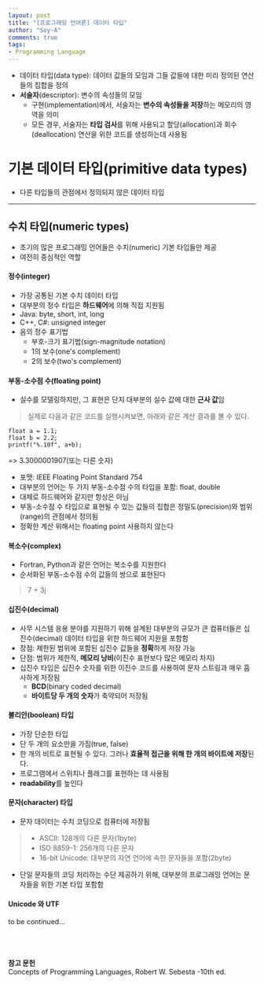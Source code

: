 ```yaml
---
layout: post
title: "[프로그래밍 언어론] 데이터 타입"
author: "Soy-A"
comments: true
tags:
- Programming Language
---
```


- 데이터 타입(data type): 데이터 값들의 모임과 그들 값들에 대한 미리 정의된 연산들의 집합을 정의
- **서술자**(descriptor): 변수의 속성들의 모임
  - 구현(implementation)에서, 서술자는 **변수의 속성들을 저장**하는 메모리의 영역을 의미
  - 모든 경우, 서술자는 **타입 검사**를 위해 사용되고 할당(allocation)과 회수(deallocation) 연산을 위한 코드를 생성하는데 사용됨


# 기본 데이터 타입(primitive data types)

- 다른 타입들의 관점에서 정의되지 않은 데이터 타입

---

## 수치 타입(numeric types)

- 초기의 많은 프로그래밍 언어들은 수치(numeric) 기본 타입들만 제공
- 여전히 중심적인 역할

#### 정수(integer)

- 가장 공통된 기본 수치 데이터 타입
- 대부분의 정수 타입은 **하드웨어**에 의해 직접 지원됨
- Java: byte, short, int, long
- C++, C#: unsigned integer
- 음의 정수 표기법
  - 부호-크기 표기법(sign-magnitude notation)
  - 1의 보수(one's complement)
  - 2의 보수(two's complement)

#### 부동-소수점 수(floating point)

- 실수를 모델링하지만, 그 표현은 단지 대부분의 실수 값에 대한 **근사 값**임
> 실제로 다음과 같은 코드를 실행시켜보면, 아래와 같은 계산 결과를 볼 수 있다.<br/>
```
float a = 1.1;
float b = 2.2;
printf("%.10f", a+b);
```
=> 3.3000001907(또는 다른 숫자)
- 포맷: IEEE Floating Point Standard 754
- 대부분의 언어는 두 가지 부동-소수점 수의 타입을 포함: float, double
- 대체로 하드웨어와 같지만 항상은 아님
- 부동-소수점 수 타입으로 표현될 수 있는 값들의 집합은 정밀도(precision)와 범위(range)의 관점에서 정의됨
- 정확한 계산 위해서는 floating point 사용하지 않는다

#### 복소수(complex)

- Fortran, Python과 같은 언어는 복소수를 지원한다
- 순서화된 부동-소수점 수의 값들의 쌍으로 표현된다
> 7 + 3j

#### 십진수(decimal)

- 사무 시스템 응용 분야를 지원하기 위해 설계된 대부분의 규모가 큰 컴퓨터들은 십진수(decimal) 데이터 타입을 위한 하드웨어 지원을 포함함
- 장점: 제한된 범위에 포함된 십진수 값들을 **정확**하게 저장 가능
- 단점: 범위가 제한적, **메모리 낭비**(이진수 표현보다 많은 메모리 차지)
- 십진수 타입은 십진수 숫자를 위한 이진수 코드를 사용하여 문자 스트링과 매우 흡사하게 저장됨
  - **BCD**(binary coded decimal)
  - **바이트당 두 개의 숫자**가 축약되어 저장됨

#### 불리안(boolean) 타입

- 가장 단순한 타입
- 단 두 개의 요소만을 가짐(true, false)
- 한 개의 비트로 표현될 수 있다. 그러나 **효율적 접근을 위해 한 개의 바이트에 저장**된다.
- 프로그램에서 스위치나 플래그를 표현하는 데 사용됨
- **readability**를 높인다

#### 문자(character) 타입

- 문자 데이터는 수치 코딩으로 컴퓨터에 저장됨
> - ASCII: 128개의 다른 문자(1byte)<br/>
>- ISO 8859-1: 256개의 다른 문자<br/>
>- 16-bit Unicode: 대부분의 자연 언어에 속한 문자들을 포함(2byte)
- 단일 문자들의 코딩 처리하는 수단 제공하기 위해, 대부분의 프로그래밍 언어는 문자들을 위한 기본 타입 포함함

#### Unicode 와 UTF

to be continued...




<br/><br/><br/>
**참고 문헌**<br/>
Concepts of Programming Languages, Robert W. Sebesta -10th ed.